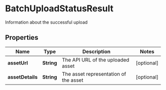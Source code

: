 

# BatchUploadStatusResult

Information about the successful upload

## Properties

| Name | Type | Description | Notes |
|------------ | ------------- | ------------- | -------------|
|**assetUrl** | **String** | The API URL of the uploaded asset |  [optional] |
|**assetDetails** | **String** | The asset representation of the asset |  [optional] |



